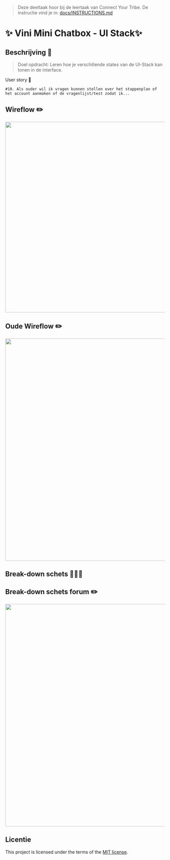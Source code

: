 > Deze deeltaak hoor bij de leertaak van Connect Your Tribe. De instructie vind je in: [docs/INSTRUCTIONS.md](docs/INSTRUCTIONS.md)

# ✨ Vini Mini Chatbox - UI Stack✨

## Beschrijving 📃

> Doel opdracht: Leren hoe je verschillende states van de UI-Stack kan tonen in de interface.

User story 👥

`#10. Als ouder wil ik vragen kunnen stellen over het stappenplan of het account aanmaken of de vragenlijst/test zodat ik...`

## Wireflow ✏️ 

<img width="600" alt="" src="https://github.com/Nazneen05x/connecting-people-ui-stack/assets/112861261/f7521e4c-fa47-47bf-b8cb-974bc6c216c2">

## Oude Wireflow ✏️ 

<img width="700" alt="" src="https://github.com/Nazneen05x/connecting-people-ui-stack/assets/112861261/1c7a3ed6-51be-4c01-bda8-e50e3e12d89c">


## Break-down schets 👩🏾‍💻

## Break-down schets forum ✏️

<img width="700" alt="" src="https://github.com/Nazneen05x/connecting-people-ui-stack/assets/112861261/f5a2c45c-b391-4ff1-9954-2363d51f7b2d">


## Licentie

This project is licensed under the terms of the [MIT license](./LICENSE).
